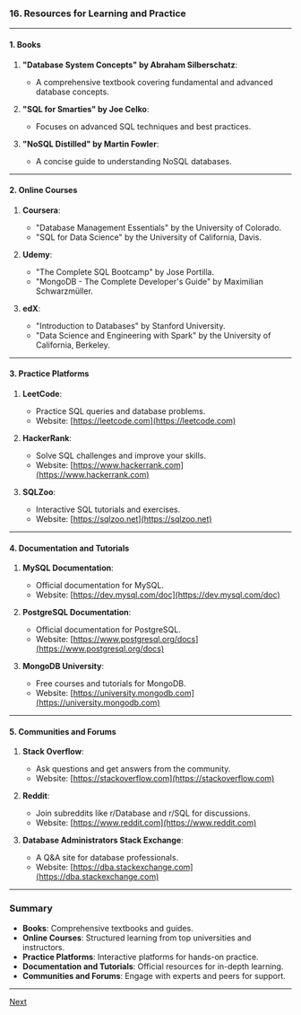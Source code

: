 ### **16. Resources for Learning and Practice**

---

#### **1. Books**
1. **"Database System Concepts" by Abraham Silberschatz**:
   - A comprehensive textbook covering fundamental and advanced database concepts.

2. **"SQL for Smarties" by Joe Celko**:
   - Focuses on advanced SQL techniques and best practices.

3. **"NoSQL Distilled" by Martin Fowler**:
   - A concise guide to understanding NoSQL databases.

---

#### **2. Online Courses**
1. **Coursera**:
   - "Database Management Essentials" by the University of Colorado.
   - "SQL for Data Science" by the University of California, Davis.

2. **Udemy**:
   - "The Complete SQL Bootcamp" by Jose Portilla.
   - "MongoDB - The Complete Developer's Guide" by Maximilian Schwarzmüller.

3. **edX**:
   - "Introduction to Databases" by Stanford University.
   - "Data Science and Engineering with Spark" by the University of California, Berkeley.

---

#### **3. Practice Platforms**
1. **LeetCode**:
   - Practice SQL queries and database problems.
   - Website: [https://leetcode.com](https://leetcode.com)

2. **HackerRank**:
   - Solve SQL challenges and improve your skills.
   - Website: [https://www.hackerrank.com](https://www.hackerrank.com)

3. **SQLZoo**:
   - Interactive SQL tutorials and exercises.
   - Website: [https://sqlzoo.net](https://sqlzoo.net)

---

#### **4. Documentation and Tutorials**
1. **MySQL Documentation**:
   - Official documentation for MySQL.
   - Website: [https://dev.mysql.com/doc](https://dev.mysql.com/doc)

2. **PostgreSQL Documentation**:
   - Official documentation for PostgreSQL.
   - Website: [https://www.postgresql.org/docs](https://www.postgresql.org/docs)

3. **MongoDB University**:
   - Free courses and tutorials for MongoDB.
   - Website: [https://university.mongodb.com](https://university.mongodb.com)

---

#### **5. Communities and Forums**
1. **Stack Overflow**:
   - Ask questions and get answers from the community.
   - Website: [https://stackoverflow.com](https://stackoverflow.com)

2. **Reddit**:
   - Join subreddits like r/Database and r/SQL for discussions.
   - Website: [https://www.reddit.com](https://www.reddit.com)

3. **Database Administrators Stack Exchange**:
   - A Q&A site for database professionals.
   - Website: [https://dba.stackexchange.com](https://dba.stackexchange.com)

---

### **Summary**
- **Books**: Comprehensive textbooks and guides.
- **Online Courses**: Structured learning from top universities and instructors.
- **Practice Platforms**: Interactive platforms for hands-on practice.
- **Documentation and Tutorials**: Official resources for in-depth learning.
- **Communities and Forums**: Engage with experts and peers for support.

---

[Next](./17DBMS.md)